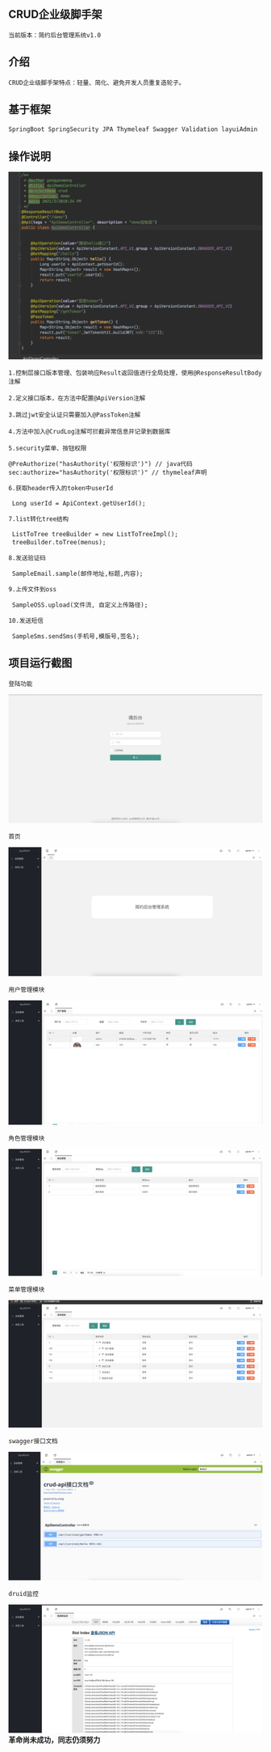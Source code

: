 ## CRUD企业级脚手架
    当前版本：简约后台管理系统v1.0
    
## 介绍
    CRUD企业级脚手架特点：轻量、简化、避免开发人员重复造轮子。
    
## 基于框架

    SpringBoot SpringSecurity JPA Thymeleaf Swagger Validation layuiAdmin

## 操作说明

   ![运行截图](https://raw.githubusercontent.com/YangYouWang/crud/master/img/7.png "7.png")
    
    1.控制层接口版本管理、包装响应Result返回值进行全局处理，使用@ResponseResultBody注解
    
    2.定义接口版本，在方法中配置@ApiVersion注解
    
    3.跳过jwt安全认证只需要加入@PassToken注解
    
    4.方法中加入@CrudLog注解可拦截异常信息并记录到数据库
    
    5.security菜单、按钮权限
```
@PreAuthorize("hasAuthority('权限标识')") // java代码
sec:authorize="hasAuthority('权限标识')" // thymeleaf声明
```
    
    6.获取header传入的token中userId
```
 Long userId = ApiContext.getUserId();
```
    7.list转化tree结构
```
 ListToTree treeBuilder = new ListToTreeImpl();
 treeBuilder.toTree(menus);
```
    8.发送验证码
```
 SampleEmail.sample(邮件地址,标题,内容);
```
    9.上传文件到oss
```
 SampleOSS.upload(文件流, 自定义上传路径);
```
    10.发送短信
```
 SampleSms.sendSms(手机号,模版号,签名); 
```   
    
## 项目运行截图
    
    登陆功能
   ![运行截图](https://raw.githubusercontent.com/YangYouWang/crud/master/img/0.png "0.png")
    
    首页
   ![运行截图](https://raw.githubusercontent.com/YangYouWang/crud/master/img/1.png "1.png")
   
    用户管理模块
   ![运行截图](https://raw.githubusercontent.com/YangYouWang/crud/master/img/2.png "2.png")
   
    角色管理模块
   ![运行截图](https://raw.githubusercontent.com/YangYouWang/crud/master/img/3.png "3.png")
   
    菜单管理模块
   ![运行截图](https://raw.githubusercontent.com/YangYouWang/crud/master/img/4.png "4.png")
   
    swagger接口文档
   ![运行截图](https://raw.githubusercontent.com/YangYouWang/crud/master/img/5.png "5.png")
   
    druid监控
   ![运行截图](https://raw.githubusercontent.com/YangYouWang/crud/master/img/6.png "6.png")
 **革命尚未成功，同志仍须努力**